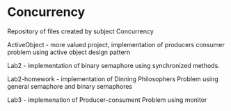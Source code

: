 # Concurrency
Repository of files created by subject Concurrency

ActiveObject - more valued project, implementation of producers consumer problem using active object design pattern

Lab2 - implementation of binary semaphore using synchronized methods.

Lab2-homework - implementation of Dinning Philosophers Problem using general semaphore and binary semaphores

Lab3 - implemenation of Producer-consument Problem using monitor
